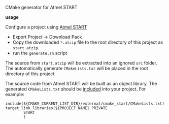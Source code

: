 CMake generator for Atmel START

**usage**

Configure a project using [Atmel START](https://start.atmel.com/)

* Export Project -> Download Pack
* Copy the downloaded `*.atzip` file to the root directory of this project as `start.atzip`.
* run the `generate.sh` script

The source from `start.atzip` will be extracted into an ignored `src` folder.
The automatically generate `CMakeLists.txt` will be placed in the root directory of this project.

The source code from Atmel START will be built as an object library.
The generated `CMakeLists.txt` should be [included](https://cmake.org/cmake/help/v3.11/command/include.html) into your project.
For example:

```
include(${CMAKE_CURRENT_LIST_DIR}/external/cmake_start/CMakeLists.txt)
target_link_libraries(${PROJECT_NAME} PRIVATE
        START
        )
```
